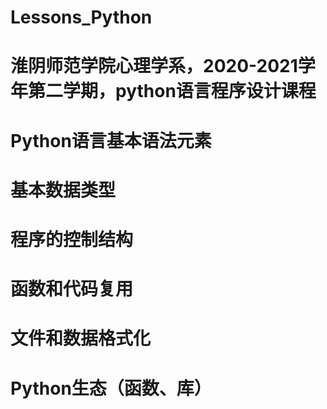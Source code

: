 # Lessons_Python
# 淮阴师范学院心理学系，2020-2021学年第二学期，python语言程序设计课程
# Python语言基本语法元素
# 基本数据类型
# 程序的控制结构
# 函数和代码复用
# 文件和数据格式化
# Python生态（函数、库）


